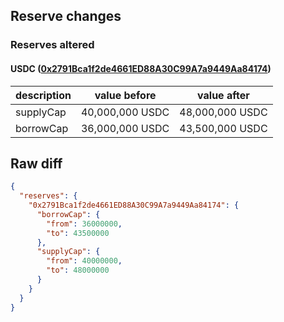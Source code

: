## Reserve changes

### Reserves altered

#### USDC ([0x2791Bca1f2de4661ED88A30C99A7a9449Aa84174](https://polygonscan.com/address/0x2791Bca1f2de4661ED88A30C99A7a9449Aa84174))

| description | value before | value after |
| --- | --- | --- |
| supplyCap | 40,000,000 USDC | 48,000,000 USDC |
| borrowCap | 36,000,000 USDC | 43,500,000 USDC |


## Raw diff

```json
{
  "reserves": {
    "0x2791Bca1f2de4661ED88A30C99A7a9449Aa84174": {
      "borrowCap": {
        "from": 36000000,
        "to": 43500000
      },
      "supplyCap": {
        "from": 40000000,
        "to": 48000000
      }
    }
  }
}
```